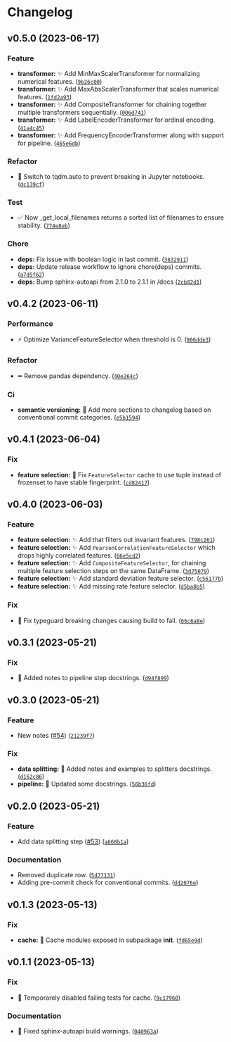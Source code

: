 # Changelog

<!--next-version-placeholder-->

## v0.5.0 (2023-06-17)

### Feature

* **transformer:** ✨ Add MinMaxScalerTransformer for normalizing numerical features. ([`9b26c00`](https://github.com/ErikBavenstrand/mleko/commit/9b26c00ecefa12929a2316309ba5b3e55022b5a5))
* **transformer:** ✨ Add MaxAbsScalerTransformer that scales numerical features. ([`1fd2a93`](https://github.com/ErikBavenstrand/mleko/commit/1fd2a9369bfb74eba3d0015024857070f31bbe34))
* **transformer:** ✨ Add CompositeTransformer for chaining together multiple transformers sequentially. ([`006d741`](https://github.com/ErikBavenstrand/mleko/commit/006d74157167e4ddb2c575ca897662de8a1c0d4d))
* **transformer:** ✨ Add LabelEncoderTransformer for ordinal encoding. ([`41a4c45`](https://github.com/ErikBavenstrand/mleko/commit/41a4c45dcb7a232f2a8f3af3a39e9bcf4bcb3929))
* **transformer:** ✨ Add FrequencyEncoderTransformer along with support for pipeline. ([`465e6db`](https://github.com/ErikBavenstrand/mleko/commit/465e6db3b2830e3cc3f996af9eacb36b8ccf8468))

### Refactor

* 💫 Switch to tqdm.auto to prevent breaking in Jupyter notebooks. ([`dc139cf`](https://github.com/ErikBavenstrand/mleko/commit/dc139cf3844d1a6beb7b5682b44275fd2f9ef2cf))

### Test

* ✅ Now _get_local_filenames returns a sorted list of filenames to ensure stability. ([`774e8eb`](https://github.com/ErikBavenstrand/mleko/commit/774e8eb2a38e5904a170473c56523926b3acffb4))

### Chore

* **deps:** Fix issue with boolean logic in last commit. ([`3832911`](https://github.com/ErikBavenstrand/mleko/commit/38329116ab1da1a19b14e201c283b3b50435e7c0))
* **deps:** Update release workflow to ignore chore(deps) commits. ([`a7d5f62`](https://github.com/ErikBavenstrand/mleko/commit/a7d5f62dba2ef4686c77e5bc41f2e9546d6049ca))
* **deps:** Bump sphinx-autoapi from 2.1.0 to 2.1.1 in /docs ([`2cb82d1`](https://github.com/ErikBavenstrand/mleko/commit/2cb82d1d791ce4f8cb379071250e36506931f8cd))

## v0.4.2 (2023-06-11)

### Performance

* ⚡️ Optimize VarianceFeatureSelector when threshold is 0. ([`906dde3`](https://github.com/ErikBavenstrand/mleko/commit/906dde391d83bc3b07ac5a56bb690dba294e757f))

### Refactor

* ➖ Remove pandas dependency. ([`40e264c`](https://github.com/ErikBavenstrand/mleko/commit/40e264c0604793e860887bbbd03b5c374fa55162))

### Ci

* **semantic versioning:** 👷 Add more sections to changelog based on conventional commit categories. ([`e5b1594`](https://github.com/ErikBavenstrand/mleko/commit/e5b15944ae98793273ed407b13867abf68783f36))

## v0.4.1 (2023-06-04)
### Fix

* **feature selection:** 🐛 Fix `FeatureSelector` cache to use tuple instead of frozenset to have stable fingerprint. ([`cd82417`](https://github.com/ErikBavenstrand/mleko/commit/cd824177e252ae00af4d2ed8cc50b607c4a4928f))

## v0.4.0 (2023-06-03)
### Feature

* **feature selection:** ✨ Add  that filters out invariant features. ([`798c261`](https://github.com/ErikBavenstrand/mleko/commit/798c26103b41fd32f71d16b7b8d40f647f2c849b))
* **feature selection:** ✨ Add `PearsonCorrelationFeatureSelector` which drops highly correlated features. ([`66e5cd2`](https://github.com/ErikBavenstrand/mleko/commit/66e5cd28a4621172ed1c3d27cfc430b89d7da321))
* **feature selection:** ✨ Add `CompositeFeatureSelector`, for chaining multiple feature selection steps on the same DataFrame. ([`3d75079`](https://github.com/ErikBavenstrand/mleko/commit/3d75079d1bc9ab1102a9edb6dbb545b03f43b4dd))
* **feature selection:** ✨ Add standard deviation feature selector. ([`c56177b`](https://github.com/ErikBavenstrand/mleko/commit/c56177bb7e25cbf763418707d09976290f659088))
* **feature selection:** ✨ Add missing rate feature selector. ([`d5ba8b5`](https://github.com/ErikBavenstrand/mleko/commit/d5ba8b57ae4102b2c5c424556d86640f2934dc46))

### Fix

* 🐛 Fix typeguard breaking changes causing build to fail. ([`66c6a8e`](https://github.com/ErikBavenstrand/mleko/commit/66c6a8e24e04815f35dc18de5b3ccd20589fe79d))

## v0.3.1 (2023-05-21)
### Fix
* :bug: Added notes to pipeline step docstrings. ([`d94f899`](https://github.com/ErikBavenstrand/mleko/commit/d94f89921befafe6a81540c996626e7a849fd260))

## v0.3.0 (2023-05-21)
### Feature
* New notes ([#54](https://github.com/ErikBavenstrand/mleko/issues/54)) ([`21239f7`](https://github.com/ErikBavenstrand/mleko/commit/21239f7f7f26cb8fe7b419e81a3e7fe9dd3736fd))

### Fix
* **data splitting:** :bug: Added notes and examples to splitters docstrings. ([`d162c86`](https://github.com/ErikBavenstrand/mleko/commit/d162c8611c0284d0a83e4b5ad9664f964351d194))
* **pipeline:** :bug: Updated some docstrings. ([`56b36fd`](https://github.com/ErikBavenstrand/mleko/commit/56b36fd70030b2d39351b74b3c0e4dce5bd9a06c))

## v0.2.0 (2023-05-21)
### Feature
* Add data splitting step ([#53](https://github.com/ErikBavenstrand/mleko/issues/53)) ([`a668b1a`](https://github.com/ErikBavenstrand/mleko/commit/a668b1a0cd61b6fa1970f401f8209accd40e083f))

### Documentation
* Removed duplicate row. ([`5d77131`](https://github.com/ErikBavenstrand/mleko/commit/5d77131341fb9d241fb179115f1dbd51c9962059))
* Adding pre-commit check for conventional commits. ([`dd2076e`](https://github.com/ErikBavenstrand/mleko/commit/dd2076e38711368a94ba7b454ce830caf23ebf1d))

## v0.1.3 (2023-05-13)
### Fix
* **cache:** :bug: Cache modules exposed in subpackage __init__. ([`fd65e9d`](https://github.com/ErikBavenstrand/mleko/commit/fd65e9df668a0003543a1fa2e3260f723a87285f))

## v0.1.1 (2023-05-13)
### Fix
* :bug: Temporarely disabled failing tests for cache. ([`9c17960`](https://github.com/ErikBavenstrand/mleko/commit/9c17960185606b6e9d150154bc4b6aac6592a7cc))

### Documentation
* :memo: Fixed sphinx-autoapi build warnings. ([`040963a`](https://github.com/ErikBavenstrand/mleko/commit/040963ae3e0bcf871ea80591d9efa43aee66c157))
